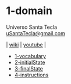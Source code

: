 # 1-domain
Universo Santa Tecla  
[uSantaTecla@gmail.com](mailto:uSantaTecla@gmail.com)  

| [wiki](https://es.wikipedia.org/wiki/Tres_en_l%C3%ADnea) | [youtube](https://www.youtube.com/watch?v=u5RFayoUqOU) |

* [1-vocabulary](./1-vocabulary/README.md)
* [2-initialState](./2-initialState/README.md)
* [3-finalState](./3-finalState/README.md)
* [4-instructions](./4-instructions/README.md)
